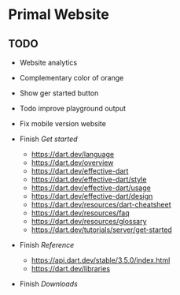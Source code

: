 # Primal Website

## TODO
* Website analytics
* Complementary color of orange
* Show ger started button

* Todo improve playground output
* Fix mobile version website
* Finish *Get started*
  - https://dart.dev/language 
  - https://dart.dev/overview
  - https://dart.dev/effective-dart
  - https://dart.dev/effective-dart/style
  - https://dart.dev/effective-dart/usage
  - https://dart.dev/effective-dart/design
  - https://dart.dev/resources/dart-cheatsheet
  - https://dart.dev/resources/faq
  - https://dart.dev/resources/glossary
  - https://dart.dev/tutorials/server/get-started
* Finish *Reference*
  - https://api.dart.dev/stable/3.5.0/index.html
  - https://dart.dev/libraries
* Finish *Downloads*